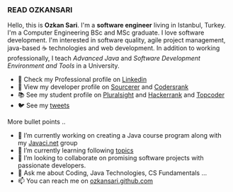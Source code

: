 ### READ OZKANSARI

Hello, this is **Ozkan Sari**. I'm a **software engineer** living in Istanbul, Turkey. I'm a Computer Engineering BSc and MSc graduate. I love software development. I'm interested in software quality, agile project management, java-based ☕ technologies and web development. In addition to working professionally, I teach *Advanced Java* and *Software Development Environment and Tools* in a University.

- 💼 Check my Professional profile on [Linkedin](https://www.linkedin.com/in/ozkansari/)
- 👷 View my developer profile on [Sourcerer](https://sourcerer.io/ozkansari) and [Codersrank](https://profile.codersrank.io/user/ozkansari)
- 📚 See my student profile on [Pluralsight](https://app.pluralsight.com/profile/ozkan-sari) and [Hackerrank](https://www.hackerrank.com/ozkansari/) and [Topcoder](https://www.topcoder.com/members/ozkansari)
- 🐦 See my [tweets](https://twitter.com/ozkan_sari)

More bullet points ..

- 🔭 I’m currently working on creating a Java course program along with my [Javaci.net](https://github.com/javaci-net) group
- 🌱 I’m currently learning following [topics](https://app.pluralsight.com/profile/ozkan-sari)
- 👯 I’m looking to collaborate on promising software projects with passionate developers.
- 💬 Ask me about Coding, Java Technologies, CS Fundamentals ...
- 📫 You can reach me on [ozkansari.github.com](ozkansari.github.com)


